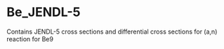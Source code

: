# Be_JENDL-5
Contains JENDL-5 cross sections and differential cross sections for (a,n) reaction for Be9
